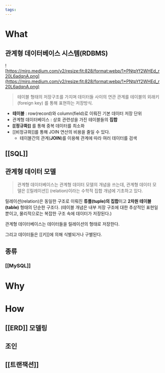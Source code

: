 ```yaml
---
tags:
---
```



# What
## 관계형 데이터베이스 시스템(RDBMS)

![https://miro.medium.com/v2/resize:fit:828/format:webp/1*PNtpYf2WHEd_r20L6adqnA.png](https://miro.medium.com/v2/resize:fit:828/format:webp/1*PNtpYf2WHEd_r20L6adqnA.png)

> 테이블 형태의 저장구조를 가지며 데이터들 사이의 연관 관계를 테이블의 외래키(foreign key) 를 통해 표현하는 저장방식.

- **테이블** : row(record)와 column(field)로 이뤄진 기본 데이터 저장 단위
- 관계형 데이터베이스 : 상호 관련성을 가진 테이블들의 **집합**
- **[[정규화]]** 를 통해 중복 데이터를 최소화
- [[비정규화]]를 통해 JOIN 연산의 비용을 줄일 수 있다.
	- 테이블간의 관계(**JOIN**)를 이용해 관계에 따라 여러 데이터를 검색
## [[SQL]]

## 관계형 데이터 모델

> 관계형 데이터베이스는 관계형 데이터 모델의 개념을 쓰는데, 관계형 데이터 모델은 [[릴레이션]] (relation)이라는 수학적 집합 개념에 기초하고 있다.

릴레이션(relation)은 동일한 구조로 이뤄진 **튜플(tuple)의 집합**이고 **2차원 테이블(table)** 형태의 단순한 구조다. (테이블 개념은 내부 저장 구조에 대한 추상적인 표현일 뿐이고, 물리적으로는 복잡한 구조 속에 데이터가 저장된다.)

관계형 데이터베이스는 데이터들을 릴레이션의 형태로 저장한다.

그리고 데이터들은 [[키]]에 의해 식별되거나 구별된다.  

## 종류
### [[MySQL]]

  
# Why


# How

## [[ERD]] 모델링

## 조인 

## [[트랜잭션]]